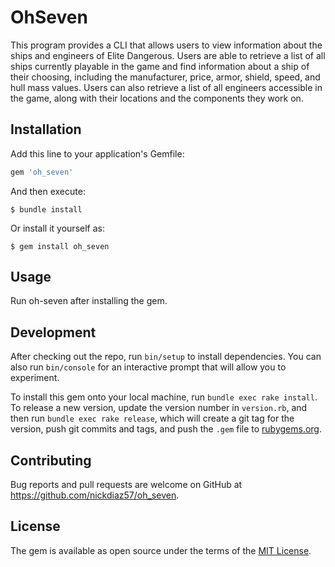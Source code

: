 # OhSeven

This program provides a CLI that allows users to view information about the ships and engineers of Elite Dangerous. Users are able to retrieve a list of all ships currently playable in the game and find information about a ship of their choosing, including the manufacturer, price, armor, shield, speed, and hull mass values.  Users can also retrieve a list of all engineers accessible in the game, along with their locations and the components they work on.

## Installation

Add this line to your application's Gemfile:

```ruby
gem 'oh_seven'
```

And then execute:

    $ bundle install

Or install it yourself as:

    $ gem install oh_seven

## Usage

Run oh-seven after installing the gem.

## Development

After checking out the repo, run `bin/setup` to install dependencies. You can also run `bin/console` for an interactive prompt that will allow you to experiment.

To install this gem onto your local machine, run `bundle exec rake install`. To release a new version, update the version number in `version.rb`, and then run `bundle exec rake release`, which will create a git tag for the version, push git commits and tags, and push the `.gem` file to [rubygems.org](https://rubygems.org).

## Contributing

Bug reports and pull requests are welcome on GitHub at https://github.com/nickdiaz57/oh_seven.


## License

The gem is available as open source under the terms of the [MIT License](https://opensource.org/licenses/MIT).
